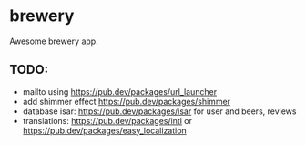 # brewery

Awesome brewery app.

## TODO:
- mailto using https://pub.dev/packages/url_launcher
- add shimmer effect https://pub.dev/packages/shimmer
- database isar: https://pub.dev/packages/isar for user and beers, reviews
- translations: https://pub.dev/packages/intl or https://pub.dev/packages/easy_localization